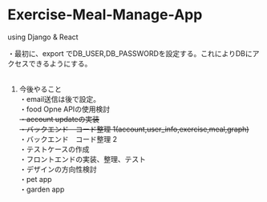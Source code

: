 # Exercise-Meal-Manage-App
using Django &amp; React

・最初に、export でDB_USER,DB_PASSWORDを設定する。これによりDBにアクセスできるようにする。<br>
<br>

1. 今後やること <br>
・email送信は後で設定。<br>
・food Opne APIの使用検討 <br>
<del>・account updateの実装 <br></del>
<del>・バックエンド　コード整理 1(account,user_info,exercise,meal,graph)<br></del>
・バックエンド　コード整理 2<br>
・テストケースの作成 <br>
・フロントエンドの実装、整理、テスト <br>
・デザインの方向性検討 <br>
・pet app <br>
・garden app <br>
